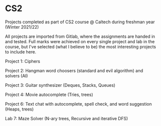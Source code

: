 # CS2
Projects completed as part of CS2 course @ Caltech during freshman year (Winter 2021/22)

All projects are imported from Gitlab, where the assignments are handed in and tested. Full marks were achieved on every single project and lab in the course, but I've selected (what I believe to be) the most interesting projects to include here. 

Project 1: Ciphers 

Project 2: Hangman word choosers (standard and evil algorithm) and solvers (AI)

Project 3: Guitar synthesizer (Deques, Stacks, Queues)

Project 4: Movie autocomplete (Tries, trees)

Project 6: Text chat with autocomplete, spell check, and word suggestion (Heaps, trees)

Lab 7: Maze Solver (N-ary trees, Recursive and iterative DFS)
